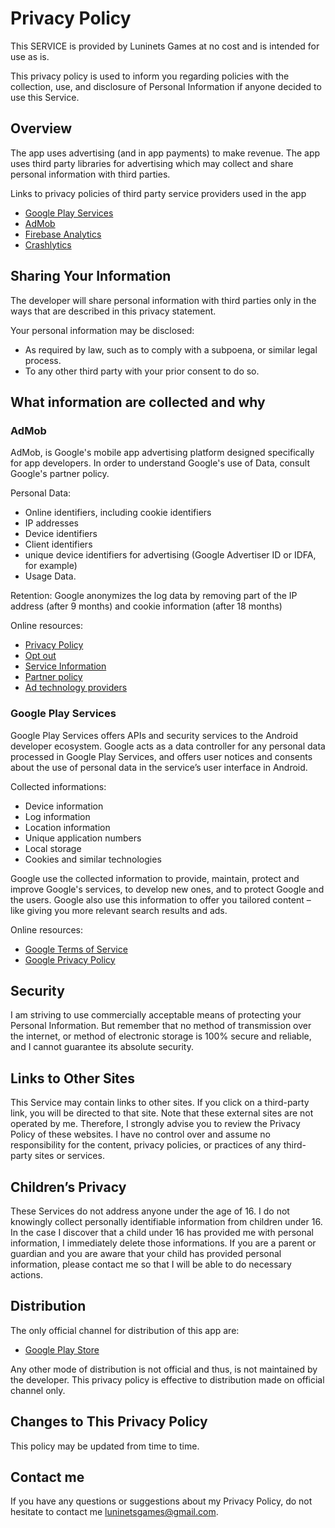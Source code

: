 # Privacy Policy

This SERVICE is provided by Luninets Games at no cost and is intended for use as is.

This privacy policy is used to inform you regarding policies with the collection, use, and 
disclosure of Personal Information if anyone decided to use this Service.


## Overview

The app uses advertising (and in app payments) to make revenue. The app uses third party
libraries for advertising which may collect and share personal information with third
parties.

Links to privacy policies of third party service providers used in the app

- [Google Play Services](https://www.google.com/policies/privacy)
- [AdMob](https://support.google.com/admob/answer/6128543)
- [Firebase Analytics](https://firebase.google.com/policies/analytics)
- [Crashlytics](https://docs.fabric.io/android/fabric/data-privacy.html)

## Sharing Your Information

The developer will share personal information with third parties only in the ways that are 
described in this privacy statement.

Your personal information may be disclosed:
* As required by law, such as to comply with a subpoena, or similar legal process.
* To any other third party with your prior consent to do so.


## What information are collected and why

### AdMob

AdMob, is Google's mobile app advertising platform designed specifically for app
developers. In order to understand Google's use of Data, consult Google's partner policy.

Personal Data:
- Online identifiers, including cookie identifiers
- IP addresses
- Device identifiers
- Client identifiers 
- unique device identifiers for advertising (Google Advertiser ID or IDFA, for example)
- Usage Data.

Retention:
Google anonymizes the log data by removing part of the IP address (after 9 months) and 
cookie information (after 18 months)

Online resources:
- [Privacy Policy](https://www.google.com/policies/technologies/ads/)
- [Opt out](https://www.google.com/settings/ads)
- [Service Information](https://privacy.google.com/businesses/adsservices/)
- [Partner policy](https://policies.google.com/technologies/partner-sites)
- [Ad technology providers](https://support.google.com/admob/answer/9012903)

### Google Play Services

Google Play Services offers APIs and security services to the Android developer ecosystem.
Google acts as a data controller for any personal data processed in Google Play Services,
and offers user notices and consents about the use of personal data in the service’s user
interface in Android.

Collected informations:
- Device information
- Log information
- Location information
- Unique application numbers
- Local storage
- Cookies and similar technologies

Google use the collected information to provide, maintain, protect and improve Google's
services, to develop new ones, and to protect Google and the users. Google also use this
information to offer you tailored content – like giving you more relevant search results
and ads.

Online resources:
- [Google Terms of Service](https://policies.google.com/terms)
- [Google Privacy Policy](https://policies.google.com/privacy)

## Security

I am striving to use commercially acceptable means of protecting your Personal
Information. But remember that no method of transmission over the internet, or method of 
electronic storage is 100% secure and reliable, and I cannot guarantee its absolute
security.


## Links to Other Sites

This Service may contain links to other sites. If you click on a third-party link, you 
will be directed to that site. Note that these external sites are not operated by me.
Therefore, I strongly advise you to review the Privacy Policy of these websites. I have 
no control over and assume no responsibility for the content, privacy policies, or 
practices of any third-party sites or services.


## Children’s Privacy

These Services do not address anyone under the age of 16. I do not knowingly collect 
personally identifiable information from children under 16. In the case I discover that 
a child under 16 has provided me with personal information, I immediately delete those 
informations. If you are a parent or guardian and you are aware that your child has
provided personal information, please contact me so that I will be able to do necessary
actions.


## Distribution

The only official channel for distribution of this app are:
- [Google Play Store](https://play.google.com/)

Any other mode of distribution is not official and thus, is not maintained by the developer.
This privacy policy is effective to distribution made on official channel only.


## Changes to This Privacy Policy

This policy may be updated from time to time.


## Contact me

If you have any questions or suggestions about my Privacy Policy, do not hesitate to
contact me <luninetsgames@gmail.com>.
